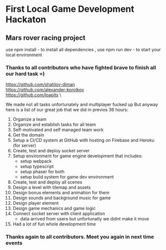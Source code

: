 
# First Local Game Development Hackaton
## Mars rover racing project

use npm install - to install all dependencies , use npm run dev - to start your local environment


### Thanks to all contributors who have fighted brave to finish all our hard task =)

https://github.com/shatilov-diman \
https://github.com/alexander-korolkov \
https://github.com/loapits \

We made not all tasks unfortunately and multiplayer fucked up
But anyway here is a list of our great job that we did in previos 36 hours:


1. Organize a team
2. Organize and establish tasks for all team
3. Self-motivated and self managed team work
4. Get the domain
5. Setup a CI/CD system at GitHub with hosting on Firebase and Heroku (for server)
6. Create, test and deploy socket server
7. Setup environment for game engine development that includes:
   - setup webpack
   - setup typescript
   - setup phaser for both
   - setup build system for game dev environment
8. Create, test and deploy all scenes
9. Design a level with tilemap and assets
10. Design bonus elements and animation for them
11. Design sounds and background music for game
12. Design player element 
13. Design game mechanics and game logic
14. Connect socket server with client application
    - data arrived from users but unfortunatly we didnt make it move
15. Had a lot of fun whole development time

### Thanks again to all contributors. Meet you again in next time events
